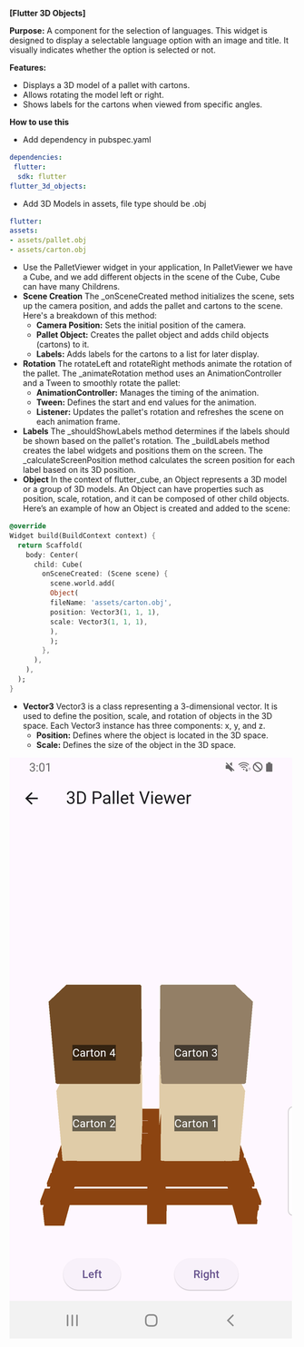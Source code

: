 **[Flutter 3D Objects]**

**Purpose:** A component for the selection of languages. This widget is designed to display a selectable language option with an image and title. It visually indicates whether the option is selected or not.

**Features:**
- Displays a 3D model of a pallet with cartons.
- Allows rotating the model left or right.
- Shows labels for the cartons when viewed from specific angles.

**How to use this**
  - Add dependency in pubspec.yaml
  ```yaml
  dependencies:
   flutter:
    sdk: flutter
  flutter_3d_objects:
  ```
  - Add 3D Models in assets, file type should be .obj
  ```yaml
  flutter:
  assets:
  - assets/pallet.obj
  - assets/carton.obj
  ```
  - Use the PalletViewer widget in your application, In PalletViewer we have a Cube, and we add different objects in the scene of the Cube, Cube can have many Childrens.
  - **Scene Creation** The _onSceneCreated method initializes the scene, sets up the camera position, and adds the pallet and cartons to the scene. Here's a breakdown of this method:
      - **Camera Position:** Sets the initial position of the camera.
      - **Pallet Object:** Creates the pallet object and adds child objects (cartons) to it.
      - **Labels:** Adds labels for the cartons to a list for later display.
  - **Rotation** The rotateLeft and rotateRight methods animate the rotation of the pallet. The _animateRotation method uses an AnimationController and a Tween to smoothly rotate the pallet:
      - **AnimationController:** Manages the timing of the animation.
      - **Tween:** Defines the start and end values for the animation.
      - **Listener:** Updates the pallet's rotation and refreshes the scene on each animation frame.
  - **Labels** The _shouldShowLabels method determines if the labels should be shown based on the pallet's rotation. The _buildLabels method creates the label widgets and positions them on the screen. The _calculateScreenPosition method calculates the screen position for each label based on its 3D position.
  - **Object** In the context of flutter_cube, an Object represents a 3D model or a group of 3D models. An Object can have properties such as position, scale, rotation, and it can be composed of other child objects. Here’s an example of how an Object is created and added to the scene:
  ``` dart
  @override
  Widget build(BuildContext context) {
    return Scaffold(
      body: Center(
        child: Cube(
          onSceneCreated: (Scene scene) {
            scene.world.add(
            Object(
            fileName: 'assets/carton.obj',
            position: Vector3(1, 1, 1),
            scale: Vector3(1, 1, 1),
            ),
            );
          },
        ),
      ),
    );
  }
  ```
  - **Vector3** Vector3 is a class representing a 3-dimensional vector. It is used to define the position, scale, and rotation of objects in the 3D space. Each Vector3 instance has three components: x, y, and z.
      - **Position:** Defines where the object is located in the 3D space.
      - **Scale:** Defines the size of the object in the 3D space.
    
  ![3D Objects Screen](./resources/3dObj.png)
